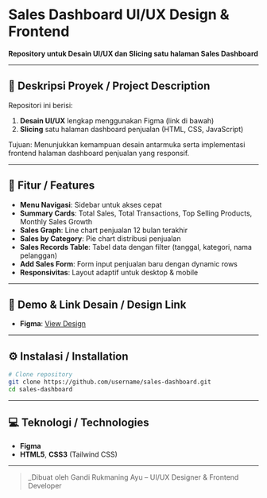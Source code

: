 # Sales Dashboard UI/UX Design & Frontend

**Repository untuk Desain UI/UX dan Slicing satu halaman Sales Dashboard**

---

## 📌 Deskripsi Proyek / Project Description
Repositori ini berisi:
1. **Desain UI/UX** lengkap menggunakan Figma (link di bawah)
2. **Slicing** satu halaman dashboard penjualan (HTML, CSS, JavaScript)

Tujuan: Menunjukkan kemampuan desain antarmuka serta implementasi frontend halaman dashboard penjualan yang responsif.

---

## 🎯 Fitur / Features
- **Menu Navigasi**: Sidebar untuk akses cepat
- **Summary Cards**: Total Sales, Total Transactions, Top Selling Products, Monthly Sales Growth
- **Sales Graph**: Line chart penjualan 12 bulan terakhir
- **Sales by Category**: Pie chart distribusi penjualan
- **Sales Records Table**: Tabel data dengan filter (tanggal, kategori, nama pelanggan)
- **Add Sales Form**: Form input penjualan baru dengan dynamic rows
- **Responsivitas**: Layout adaptif untuk desktop & mobile

---

## 🚀 Demo & Link Desain / Design Link
- **Figma**: [View Design](https://www.figma.com/design/DebE8gMFndCaYAavy3IIZh/Design-Test---Genesys?node-id=2-222&t=U4jIwAwqZTTHeG9p-1)
---

## ⚙️ Instalasi / Installation
```bash
# Clone repository
git clone https://github.com/username/sales-dashboard.git
cd sales-dashboard
```
---

## 💻 Teknologi / Technologies
- **Figma**
- **HTML5**, **CSS3** (Tailwind CSS)
---


> _Dibuat oleh Gandi Rukmaning Ayu – UI/UX Designer & Frontend Developer
